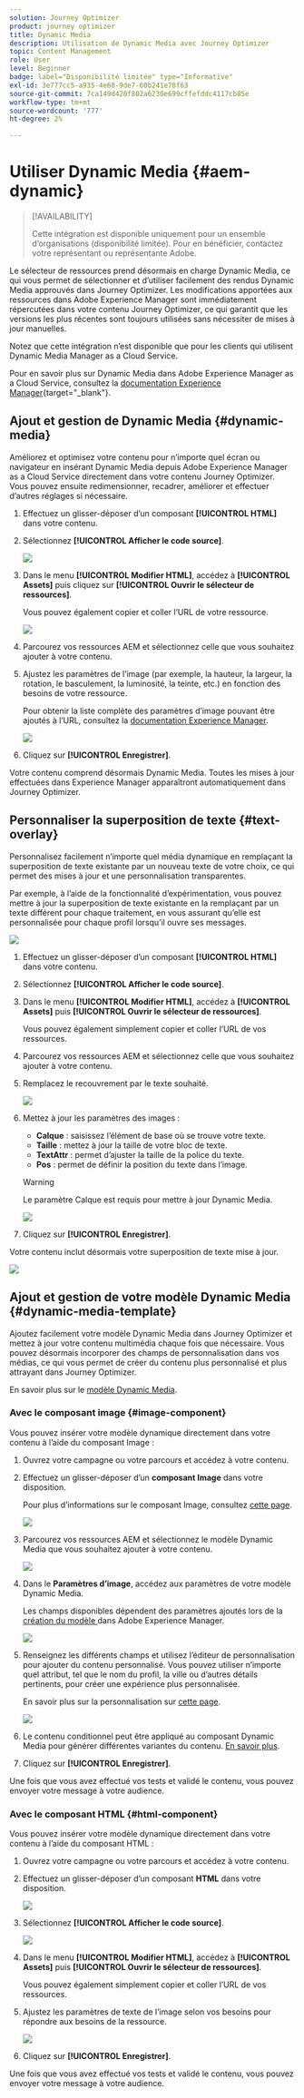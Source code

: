 ```yaml
---
solution: Journey Optimizer
product: journey optimizer
title: Dynamic Media
description: Utilisation de Dynamic Media avec Journey Optimizer
topic: Content Management
role: User
level: Beginner
badge: label="Disponibilité limitée" type="Informative"
exl-id: 3e777cc5-a935-4e68-9de7-60b241e78f63
source-git-commit: 7ca149d420f802a6230e699cffefddc4117cb85e
workflow-type: tm+mt
source-wordcount: '777'
ht-degree: 2%

---
```


# Utiliser Dynamic Media {#aem-dynamic}

>[!AVAILABILITY]
>
>Cette intégration est disponible uniquement pour un ensemble d’organisations (disponibilité limitée). Pour en bénéficier, contactez votre représentant ou représentante Adobe.

Le sélecteur de ressources prend désormais en charge Dynamic Media, ce qui vous permet de sélectionner et d’utiliser facilement des rendus Dynamic Media approuvés dans Journey Optimizer. Les modifications apportées aux ressources dans Adobe Experience Manager sont immédiatement répercutées dans votre contenu Journey Optimizer, ce qui garantit que les versions les plus récentes sont toujours utilisées sans nécessiter de mises à jour manuelles.

Notez que cette intégration n’est disponible que pour les clients qui utilisent Dynamic Media Manager as a Cloud Service.

Pour en savoir plus sur Dynamic Media dans Adobe Experience Manager as a Cloud Service, consultez la [documentation Experience Manager](https://experienceleague.adobe.com/en/docs/experience-manager-cloud-service/content/assets/dynamicmedia/dynamic-media){target="_blank"}.

## Ajout et gestion de Dynamic Media {#dynamic-media}

Améliorez et optimisez votre contenu pour n’importe quel écran ou navigateur en insérant Dynamic Media depuis Adobe Experience Manager as a Cloud Service directement dans votre contenu Journey Optimizer.  Vous pouvez ensuite redimensionner, recadrer, améliorer et effectuer d’autres réglages si nécessaire.

1. Effectuez un glisser-déposer d’un composant **[!UICONTROL HTML]** dans votre contenu.

1. Sélectionnez **[!UICONTROL Afficher le code source]**.

   ![](assets/dynamic-media-1.png)

1. Dans le menu **[!UICONTROL Modifier HTML]**, accédez à **[!UICONTROL Assets]** puis cliquez sur **[!UICONTROL Ouvrir le sélecteur de ressources]**.

   Vous pouvez également copier et coller l’URL de votre ressource.

   ![](assets/dynamic-media-2.png)

1. Parcourez vos ressources AEM et sélectionnez celle que vous souhaitez ajouter à votre contenu.

1. Ajustez les paramètres de l’image (par exemple, la hauteur, la largeur, la rotation, le basculement, la luminosité, la teinte, etc.) en fonction des besoins de votre ressource.

   Pour obtenir la liste complète des paramètres d’image pouvant être ajoutés à l’URL, consultez la [documentation Experience Manager](https://experienceleague.adobe.com/en/docs/dynamic-media-developer-resources/image-serving-api/image-serving-api/http-protocol-reference/command-reference/c-command-reference).

   ![](assets/dynamic-media-3.png)

1. Cliquez sur **[!UICONTROL Enregistrer]**.

Votre contenu comprend désormais Dynamic Media. Toutes les mises à jour effectuées dans Experience Manager apparaîtront automatiquement dans Journey Optimizer.

## Personnaliser la superposition de texte {#text-overlay}

Personnalisez facilement n’importe quel média dynamique en remplaçant la superposition de texte existante par un nouveau texte de votre choix, ce qui permet des mises à jour et une personnalisation transparentes.

Par exemple, à l’aide de la fonctionnalité d’expérimentation, vous pouvez mettre à jour la superposition de texte existante en la remplaçant par un texte différent pour chaque traitement, en vous assurant qu’elle est personnalisée pour chaque profil lorsqu’il ouvre ses messages.

![](assets/dynamic-media-layout-1.png)

1. Effectuez un glisser-déposer d’un composant **[!UICONTROL HTML]** dans votre contenu.

1. Sélectionnez **[!UICONTROL Afficher le code source]**.

1. Dans le menu **[!UICONTROL Modifier HTML]**, accédez à **[!UICONTROL Assets]** puis **[!UICONTROL Ouvrir le sélecteur de ressources]**.

   Vous pouvez également simplement copier et coller l’URL de vos ressources.

1. Parcourez vos ressources AEM et sélectionnez celle que vous souhaitez ajouter à votre contenu.

1. Remplacez le recouvrement par le texte souhaité.

   ![](assets/do-not-localize/dynamic_media_layout.gif)

1. Mettez à jour les paramètres des images :

   * **Calque** : saisissez l’élément de base où se trouve votre texte.
   * **Taille** : mettez à jour la taille de votre bloc de texte.
   * **TextAttr** : permet d’ajuster la taille de la police du texte.
   * **Pos** : permet de définir la position du texte dans l’image.

   >[!WARNING]
   >
   >Le paramètre Calque est requis pour mettre à jour Dynamic Media.

   ![](assets/dynamic-media-layout-2.png)

1. Cliquez sur **[!UICONTROL Enregistrer]**.

Votre contenu inclut désormais votre superposition de texte mise à jour.

![](assets/dynamic-media-layout-3.png)

## Ajout et gestion de votre modèle Dynamic Media {#dynamic-media-template}

Ajoutez facilement votre modèle Dynamic Media dans Journey Optimizer et mettez à jour votre contenu multimédia chaque fois que nécessaire. Vous pouvez désormais incorporer des champs de personnalisation dans vos médias, ce qui vous permet de créer du contenu plus personnalisé et plus attrayant dans Journey Optimizer.

En savoir plus sur le [modèle Dynamic Media](https://experienceleague.adobe.com/en/docs/dynamic-media-classic/using/template-basics/quick-start-template-basics).

### Avec le composant image {#image-component}

Vous pouvez insérer votre modèle dynamique directement dans votre contenu à l’aide du composant Image :

1. Ouvrez votre campagne ou votre parcours et accédez à votre contenu.

1. Effectuez un glisser-déposer d’un **composant Image** dans votre disposition.

   Pour plus d’informations sur le composant Image, consultez [cette page](../email/content-components.md).

   ![](assets/dynamic-media-template-1.png)

1. Parcourez vos ressources AEM et sélectionnez le modèle Dynamic Media que vous souhaitez ajouter à votre contenu.

   ![](assets/dynamic-media-template-2.png)

1. Dans le **Paramètres d’image**, accédez aux paramètres de votre modèle Dynamic Media.

   Les champs disponibles dépendent des paramètres ajoutés lors de la [ création du modèle ](https://experienceleague.adobe.com/en/docs/dynamic-media-classic/using/template-basics/creating-template-parameters#creating_template_parameters) dans Adobe Experience Manager.

   ![](assets/dynamic-media-template-3.png)

1. Renseignez les différents champs et utilisez l’éditeur de personnalisation pour ajouter du contenu personnalisé. Vous pouvez utiliser n’importe quel attribut, tel que le nom du profil, la ville ou d’autres détails pertinents, pour créer une expérience plus personnalisée.

   En savoir plus sur la personnalisation sur [cette page](../personalization/personalize.md).

   ![](assets/do-not-localize/dynamic_media_template.gif)

1. Le contenu conditionnel peut être appliqué au composant Dynamic Media pour générer différentes variantes du contenu. [En savoir plus](../personalization/dynamic-content.md).

1. Cliquez sur **[!UICONTROL Enregistrer]**.

Une fois que vous avez effectué vos tests et validé le contenu, vous pouvez envoyer votre message à votre audience.

### Avec le composant HTML {#html-component}

Vous pouvez insérer votre modèle dynamique directement dans votre contenu à l’aide du composant HTML :

1. Ouvrez votre campagne ou votre parcours et accédez à votre contenu.

1. Effectuez un glisser-déposer d’un composant **HTML** dans votre disposition.

   ![](assets/dynamic-media-template-4.png)

1. Sélectionnez **[!UICONTROL Afficher le code source]**.

   ![](assets/dynamic-media-template-5.png)

1. Dans le menu **[!UICONTROL Modifier HTML]**, accédez à **[!UICONTROL Assets]** puis **[!UICONTROL Ouvrir le sélecteur de ressources]**.

   Vous pouvez également simplement copier et coller l’URL de vos ressources.

1. Ajustez les paramètres de texte de l’image selon vos besoins pour répondre aux besoins de la ressource.

   ![](assets/do-not-localize/dynamic_media_template_html.gif)

1. Cliquez sur **[!UICONTROL Enregistrer]**.

Une fois que vous avez effectué vos tests et validé le contenu, vous pouvez envoyer votre message à votre audience.

<!--
## Personalization with Text Overlay

Easily customize any dynamic media by replacing the existing text overlay with new text of your choice, allowing for seamless updates and personalization.

In this example, our goal is to update the existing text overlay by replacing it with a new validity date and adding a personalization block, ensuring it is customized for each profile when they open their messages.

1. Drag and drop an **[!UICONTROL HTML component]** into your content.

1. Select **[!UICONTROL Show the source code]**.

1. From the **[!UICONTROL Edit HTML]** menu, access **[!UICONTROL Assets]** then **[!UICONTROL Open asset selector]**.

    You can also simply copy and paste your assets URL.

1. Browse through your AEM assets and select the one you want to add to your content.

1. Replace the overlay with the desired text.

    Here we change the validity date from 31st December 2024 to the 1st July 2025.

1. Add the required personalization fields to your image.

1. Click **[!UICONTROL Save]**.

Your content now includes your updated text overlay and personalization.

## Add Dynamic media conditional content

Enable conditional content in your dynamic media to better target your audience and deliver a more personalized experience.

1. Drag and drop an **[!UICONTROL HTML component]** into your content.

1. Select **[!UICONTROL Show the source code]**.

1. From the **[!UICONTROL Edit HTML]** menu, access **[!UICONTROL Assets]** then **[!UICONTROL Open asset selector]**.

    You can also simply copy and paste your assets URL.

1. Browse through your AEM assets and select the one you want to add to your content.

1. Once your dynamic media is inserted to your content, select **[!UICONTROL Enable conditional]** content from your HTML component toolbar to create your different user experiences. 

1. From the Variant - 1, click **[!UICONTROL Select condition]** to fine tune your audience.

1. Choose your condition or create a new one if needed and click **[!UICONTROL Select]**.

    [Learn more on conditions](../personalization/create-conditions.md)

1. Select your **[!UICONTROL Component]** and access the **[!UICONTROL Settings]** menu.

1. In the **[!UICONTROL Custom Attributes]** menu, populate the Dynamic Media text and personalization fields to customize the content for your audience.

-->
